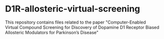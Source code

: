 # D1R-allosteric-virtual-screening
This repository contains files related to the paper "Computer-Enabled Virtual Compound Screening for Discovery of Dopamine D1 Receptor Biased Allosteric Modulators for Parkinson’s Disease"

